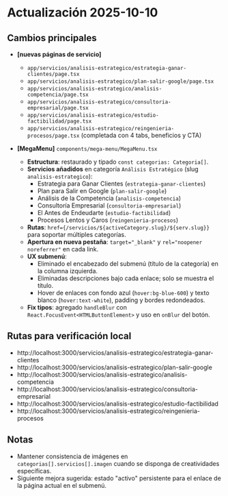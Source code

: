 # Actualización 2025-10-10

## Cambios principales

- **[nuevas páginas de servicio]**
  - `app/servicios/analisis-estrategico/estrategia-ganar-clientes/page.tsx`
  - `app/servicios/analisis-estrategico/plan-salir-google/page.tsx`
  - `app/servicios/analisis-estrategico/analisis-competencia/page.tsx`
  - `app/servicios/analisis-estrategico/consultoria-empresarial/page.tsx`
  - `app/servicios/analisis-estrategico/estudio-factibilidad/page.tsx`
  - `app/servicios/analisis-estrategico/reingenieria-procesos/page.tsx` (completada con 4 tabs, beneficios y CTA)

- **[MegaMenu]** `components/mega-menu/MegaMenu.tsx`
  - **Estructura**: restaurado y tipado `const categorias: Categoria[]`.
  - **Servicios añadidos** en categoría `Análisis Estratégico` (slug `analisis-estrategico`):
    - Estrategia para Ganar Clientes (`estrategia-ganar-clientes`)
    - Plan para Salir en Google (`plan-salir-google`)
    - Análisis de la Competencia (`analisis-competencia`)
    - Consultoría Empresarial (`consultoria-empresarial`)
    - El Antes de Endeudarte (`estudio-factibilidad`)
    - Procesos Lentos y Caros (`reingenieria-procesos`)
  - **Rutas**: `href={/servicios/${activeCategory.slug}/${serv.slug}}` para soportar múltiples categorías.
  - **Apertura en nueva pestaña**: `target="_blank"` y `rel="noopener noreferrer"` en cada link.
  - **UX submenú**:
    - Eliminado el encabezado del submenú (título de la categoría) en la columna izquierda.
    - Eliminadas descripciones bajo cada enlace; solo se muestra el título.
    - Hover de enlaces con fondo azul (`hover:bg-blue-600`) y texto blanco (`hover:text-white`), padding y bordes redondeados.
  - **Fix tipos**: agregado `handleBlur` con `React.FocusEvent<HTMLButtonElement>` y uso en `onBlur` del botón.

## Rutas para verificación local

- http://localhost:3000/servicios/analisis-estrategico/estrategia-ganar-clientes
- http://localhost:3000/servicios/analisis-estrategico/plan-salir-google
- http://localhost:3000/servicios/analisis-estrategico/analisis-competencia
- http://localhost:3000/servicios/analisis-estrategico/consultoria-empresarial
- http://localhost:3000/servicios/analisis-estrategico/estudio-factibilidad
- http://localhost:3000/servicios/analisis-estrategico/reingenieria-procesos

## Notas

- Mantener consistencia de imágenes en `categorias[].servicios[].imagen` cuando se disponga de creatividades específicas.
- Siguiente mejora sugerida: estado "activo" persistente para el enlace de la página actual en el submenú.
